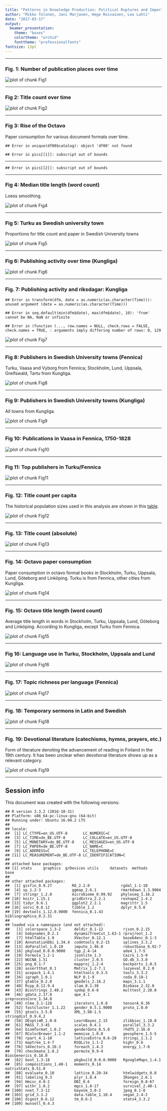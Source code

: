 ```yaml
---
title: "Patterns in Knowledge Production: Political Ruptures and Imperial Dynamics Shaping Public Discourse in Sweden and Finland, 1640–1828"
author: "Mikko Tolonen, Jani Marjanen, Hege Roivainen, Leo Lahti"
date: "2017-03-17"
output: 
  beamer_presentation:
    theme: "boxes"
    colortheme: "orchid"
    fonttheme: "professionalfonts"
fontsize: 13pt
---
```







---


### Fig. 1: Number of publication places over time

![plot of chunk Fig1](20170201_manuscript/Fig1-1.png)

---


### Fig 2: Title count over time

![plot of chunk Fig2](20170201_manuscript/Fig2-1.png)

---

### Fig 3: Rise of the Octavo

Paper consumption for various document formats over time.


```
## Error in unique(df00$catalog): object 'df00' not found
```


```
## Error in pics[[1]]: subscript out of bounds
```

---


```
## Error in pics[[2]]: subscript out of bounds
```

---


### Fig 4: Median title length (word count)

Loess smoothing.

![plot of chunk Fig4](20170201_manuscript/Fig4-1.png)

---


### Fig 5: Turku as Swedish university town

Proportions for title count and paper in Swedish University towns
 
![plot of chunk Fig5](20170201_manuscript/Fig5-1.png)

---


### Fig 6: Publishing activity over time (Kungliga)

![plot of chunk Fig6](20170201_manuscript/Fig6-1.png)

---


### Fig. 7: Publishing activity and riksdagar: Kungliga


```
## Error in transform(dfm, date = as.numeric(as.character(Time))): unused argument (date = as.numeric(as.character(Time)))
```

```
## Error in seq.default(min(dfm$date), max(dfm$date), 10): 'from' cannot be NA, NaN or infinite
```

```
## Error in (function (..., row.names = NULL, check.rows = FALSE, check.names = TRUE, : arguments imply differing number of rows: 0, 129
```

![plot of chunk Fig7](20170201_manuscript/Fig7-1.png)

---


### Fig 8: Publishers in Swedish University towns (Fennica)

Turku, Vaasa and Vyborg from Fennica; Stockholm, Lund, Uppsala, Greifswald, Tartu from Kungliga.

![plot of chunk Fig8](20170201_manuscript/Fig8-1.png)

---

### Fig 9: Publishers in Swedish University towns (Kungliga)

All towns from Kungliga.

![plot of chunk Fig9](20170201_manuscript/Fig9-1.png)

---


### Fig 10: Publications in Vaasa in Fennica, 1750-1828


![plot of chunk Fig10](20170201_manuscript/Fig10-1.png)

---


### Fig 11: Top publishers in Turku/Fennica

![plot of chunk Fig11](20170201_manuscript/Fig11-1.png)

---



### Fig. 12: Title count per capita

The historical population sizes used in this analysis are shown in this [table](https://github.com/rOpenGov/bibliographica/blob/master/inst/extdata/population_sizes_in_cities.csv).

![plot of chunk Fig12](20170201_manuscript/Fig12-1.png)

---



### Fig. 13: Title count (absolute)

![plot of chunk Fig13](20170201_manuscript/Fig13-1.png)

---




### Fig. 14: Octavo paper consumption

Paper consumption in octavo format books in Stockholm, Turku, Uppsala,
Lund, Göteborg and Linköping. Turku is from Fennica, other cities from
Kungliga.

![plot of chunk Fig14](20170201_manuscript/Fig14-1.png)


---


### Fig. 15: Octavo title length (word count)

Average title length in words in Stockholm, Turku, Uppsala, Lund,
Göteborg and Linköping. According to Kungliga, except Turku from
Fennica. 

![plot of chunk Fig15](20170201_manuscript/Fig15-1.png)

---


### Fig 16: Language use in Turku, Stockholm, Uppsala and Lund

![plot of chunk Fig16](20170201_manuscript/Fig16-1.png)

---


### Fig. 17: Topic richness per language (Fennica)

![plot of chunk Fig17](20170201_manuscript/Fig17-1.png)

---


### Fig. 18: Temporary sermons in Latin and Swedish


![plot of chunk Fig18](20170201_manuscript/Fig18-1.png)

---


### Fig. 19: Devotional literature (catechisms, hymns, prayers, etc.) 

Form of literature denoting the advancement of reading in Finland in the 19th century. It has been unclear when devotional literature  shows up as a relevant category.

![plot of chunk Fig19](20170201_manuscript/Fig19-1.png)

---



## Session info

This document was created with the following versions:


```
## R version 3.3.2 (2016-10-31)
## Platform: x86_64-pc-linux-gnu (64-bit)
## Running under: Ubuntu 16.04.2 LTS
## 
## locale:
##  [1] LC_CTYPE=en_US.UTF-8       LC_NUMERIC=C              
##  [3] LC_TIME=de_BE.UTF-8        LC_COLLATE=en_US.UTF-8    
##  [5] LC_MONETARY=de_BE.UTF-8    LC_MESSAGES=en_US.UTF-8   
##  [7] LC_PAPER=de_BE.UTF-8       LC_NAME=C                 
##  [9] LC_ADDRESS=C               LC_TELEPHONE=C            
## [11] LC_MEASUREMENT=de_BE.UTF-8 LC_IDENTIFICATION=C       
## 
## attached base packages:
## [1] stats     graphics  grDevices utils     datasets  methods   base     
## 
## other attached packages:
##  [1] gisfin_0.9.27         R6_2.2.0              rgdal_1.1-10         
##  [4] sp_1.2-3              ggmap_2.6.1           rmarkdown_1.3.9004   
##  [7] stringr_1.2.0         microbiome_0.99.92    phyloseq_1.16.2      
## [10] knitr_1.15.1          gridExtra_2.2.1       reshape2_1.4.2       
## [13] tidyr_0.6.1           ggplot2_2.2.1         magrittr_1.5         
## [16] sorvi_0.8.12          tibble_1.2            dplyr_0.5.0          
## [19] devtools_1.12.0.9000  fennica_0.1.43        bibliographica_0.2.31
## 
## loaded via a namespace (and not attached):
##   [1] colorspace_1.3-2      deldir_0.1-12         rjson_0.2.15         
##   [4] babynames_0.2.1       dynamicTreeCut_1.63-1 rprojroot_1.2        
##   [7] htmlTable_1.9         XVector_0.12.1        base64enc_0.1-3      
##  [10] AnnotationDbi_1.34.4  codetools_0.2-15      splines_3.3.2        
##  [13] doParallel_1.0.10     impute_1.46.0         robustbase_0.92-7    
##  [16] pkgload_0.0.0.9000    tgp_2.4-14            ade4_1.7-5           
##  [19] Formula_1.2-1         jsonlite_1.3          Cairo_1.5-9          
##  [22] WGCNA_1.51            cluster_2.0.5         GO.db_3.3.0          
##  [25] png_0.1-7             mapproj_1.2-4         backports_1.0.5      
##  [28] assertthat_0.1        Matrix_1.2-7.1        lazyeval_0.2.0       
##  [31] acepack_1.4.1         htmltools_0.3.5       tools_3.3.2          
##  [34] igraph_1.0.1          NLP_0.1-9             coda_0.18-1          
##  [37] gtable_0.2.0          gmodels_2.16.2        maps_3.1.1           
##  [40] Rcpp_0.12.9.4         slam_0.1-38           Biobase_2.32.0       
##  [43] Biostrings_2.40.2     spdep_0.6-8           multtest_2.28.0      
##  [46] gdata_2.17.0          ape_4.1               preprocessCore_1.34.0
##  [49] nlme_3.1-128          iterators_1.0.8       tensorA_0.36         
##  [52] fastcluster_1.1.22    gender_0.5.1.9000     proto_1.0.0          
##  [55] gtools_3.5.0          XML_3.98-1.5          stringdist_0.9.4.2   
##  [58] DEoptimR_1.0-8        LearnBayes_2.15       zlibbioc_1.18.0      
##  [61] MASS_7.3-45           scales_0.4.1          parallel_3.3.2       
##  [64] biomformat_1.0.2      genderdata_0.5.0      rhdf5_2.16.0         
##  [67] RColorBrewer_1.1-2    memoise_1.0.0         geosphere_1.5-5      
##  [70] rpart_4.1-10          latticeExtra_0.6-28   stringi_1.1.2        
##  [73] maptree_1.4-7         RSQLite_1.1-2         highr_0.6            
##  [76] S4Vectors_0.10.3      foreach_1.4.3         energy_1.7-0         
##  [79] checkmate_1.8.2       permute_0.9-4         BiocGenerics_0.18.0  
##  [82] boot_1.3-18           pkgbuild_0.0.0.9000   RgoogleMaps_1.4.1    
##  [85] compositions_1.40-1   moments_0.14          matrixStats_0.51.0   
##  [88] evaluate_0.10         lattice_0.20-34       htmlwidgets_0.8      
##  [91] labeling_0.3          plyr_1.8.4            IRanges_2.6.1        
##  [94] Hmisc_4.0-2           DBI_0.6               foreign_0.8-67       
##  [97] withr_1.0.2           mgcv_1.8-17           survival_2.40-1      
## [100] nnet_7.3-12           bayesm_3.0-2          jpeg_0.1-8           
## [103] grid_3.3.2            data.table_1.10.4     vegan_2.4-2          
## [106] digest_0.6.12         tm_0.6-2              stats4_3.3.2         
## [109] munsell_0.4.3
```





